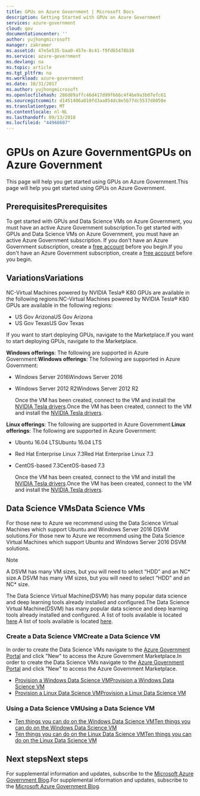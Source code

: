 ```yaml
---
title: GPUs on Azure Government | Microsoft Docs
description: Getting Started with GPUs on Azure Government
services: azure-government
cloud: gov
documentationcenter: ''
author: yujhongmicrosoft
manager: zakramer
ms.assetid: 47e5e535-baa0-457e-8c41-f9fd65478b38
ms.service: azure-government
ms.devlang: na
ms.topic: article
ms.tgt_pltfrm: na
ms.workload: azure-government
ms.date: 10/31/2017
ms.author: yujhongmicrosoft
ms.openlocfilehash: 286d89affc46d417d99f666c4f4be9a3b07efc61
ms.sourcegitcommit: d1451406a010fd3aa854dc8e5b77dc5537d8050e
ms.translationtype: MT
ms.contentlocale: nl-NL
ms.lasthandoff: 09/13/2018
ms.locfileid: "44968607"
---
```

# <a name="gpus-on-azure-government"></a><span data-ttu-id="cdbfe-103">GPUs on Azure Government</span><span class="sxs-lookup"><span data-stu-id="cdbfe-103">GPUs on Azure Government</span></span>
<span data-ttu-id="cdbfe-104">This page will help you get started using GPUs on Azure Government.</span><span class="sxs-lookup"><span data-stu-id="cdbfe-104">This page will help you get started using GPUs on Azure Government.</span></span> 
## <a name="prerequisites"></a><span data-ttu-id="cdbfe-105">Prerequisites</span><span class="sxs-lookup"><span data-stu-id="cdbfe-105">Prerequisites</span></span>
<span data-ttu-id="cdbfe-106">To get started with GPUs and Data Science VMs on Azure Government, you must have an active Azure Government subscription.</span><span class="sxs-lookup"><span data-stu-id="cdbfe-106">To get started with GPUs and Data Science VMs on Azure Government, you must have an active Azure Government subscription.</span></span>
<span data-ttu-id="cdbfe-107">If you don't have an Azure Government subscription, create a [free account](https://azure.microsoft.com/overview/clouds/government/) before you begin.</span><span class="sxs-lookup"><span data-stu-id="cdbfe-107">If you don't have an Azure Government subscription, create a [free account](https://azure.microsoft.com/overview/clouds/government/) before you begin.</span></span>

## <a name="variations"></a><span data-ttu-id="cdbfe-108">Variations</span><span class="sxs-lookup"><span data-stu-id="cdbfe-108">Variations</span></span>
<span data-ttu-id="cdbfe-109">NC-Virtual Machines powered by NVIDIA Tesla® K80 GPUs are available in the following regions:</span><span class="sxs-lookup"><span data-stu-id="cdbfe-109">NC-Virtual Machines powered by NVIDIA Tesla® K80 GPUs are available in the following regions:</span></span>
- <span data-ttu-id="cdbfe-110">US Gov Arizona</span><span class="sxs-lookup"><span data-stu-id="cdbfe-110">US Gov Arizona</span></span>
- <span data-ttu-id="cdbfe-111">US Gov Texas</span><span class="sxs-lookup"><span data-stu-id="cdbfe-111">US Gov Texas</span></span>

<span data-ttu-id="cdbfe-112">If you want to start deploying GPUs, navigate to the Marketplace.</span><span class="sxs-lookup"><span data-stu-id="cdbfe-112">If you want to start deploying GPUs, navigate to the Marketplace.</span></span>

<span data-ttu-id="cdbfe-113">**Windows offerings**: The following are supported in Azure Government:</span><span class="sxs-lookup"><span data-stu-id="cdbfe-113">**Windows offerings**: The following are supported in Azure Government:</span></span>
- <span data-ttu-id="cdbfe-114">Windows Server 2016</span><span class="sxs-lookup"><span data-stu-id="cdbfe-114">Windows Server 2016</span></span>
- <span data-ttu-id="cdbfe-115">Windows Server 2012 R2</span><span class="sxs-lookup"><span data-stu-id="cdbfe-115">Windows Server 2012 R2</span></span>

    <span data-ttu-id="cdbfe-116">Once the VM has been created, connect to the VM and install the [NVIDIA Tesla drivers](../virtual-machines/windows/n-series-driver-setup.md).</span><span class="sxs-lookup"><span data-stu-id="cdbfe-116">Once the VM has been created, connect to the VM and install the [NVIDIA Tesla drivers](../virtual-machines/windows/n-series-driver-setup.md).</span></span> 

<span data-ttu-id="cdbfe-117">**Linux offerings**: The following are supported in Azure Government:</span><span class="sxs-lookup"><span data-stu-id="cdbfe-117">**Linux offerings**: The following are supported in Azure Government:</span></span>
- <span data-ttu-id="cdbfe-118">Ubuntu 16.04 LTS</span><span class="sxs-lookup"><span data-stu-id="cdbfe-118">Ubuntu 16.04 LTS</span></span>
- <span data-ttu-id="cdbfe-119">Red Hat Enterprise Linux 7.3</span><span class="sxs-lookup"><span data-stu-id="cdbfe-119">Red Hat Enterprise Linux 7.3</span></span>
- <span data-ttu-id="cdbfe-120">CentOS-based 7.3</span><span class="sxs-lookup"><span data-stu-id="cdbfe-120">CentOS-based 7.3</span></span>

    <span data-ttu-id="cdbfe-121">Once the VM has been created, connect to the VM and install the [NVIDIA Tesla drivers](../virtual-machines/linux/n-series-driver-setup.md).</span><span class="sxs-lookup"><span data-stu-id="cdbfe-121">Once the VM has been created, connect to the VM and install the [NVIDIA Tesla drivers](../virtual-machines/linux/n-series-driver-setup.md).</span></span>

## <a name="data-science-vms"></a><span data-ttu-id="cdbfe-122">Data Science VMs</span><span class="sxs-lookup"><span data-stu-id="cdbfe-122">Data Science VMs</span></span>
<span data-ttu-id="cdbfe-123">For those new to Azure we recommend using the Data Science Virtual Machines which support Ubuntu and Windows Server 2016 DSVM solutions.</span><span class="sxs-lookup"><span data-stu-id="cdbfe-123">For those new to Azure we recommend using the Data Science Virtual Machines which support Ubuntu and Windows Server 2016 DSVM solutions.</span></span> 

>[!Note]
><span data-ttu-id="cdbfe-124">A DSVM has many VM sizes, but you will need to select “HDD” and an NC\* size.</span><span class="sxs-lookup"><span data-stu-id="cdbfe-124">A DSVM has many VM sizes, but you will need to select “HDD” and an NC\* size.</span></span>
>
> 

<span data-ttu-id="cdbfe-125">The Data Science Virtual Machine(DSVM) has many popular data science and deep learning tools already installed and configured.</span><span class="sxs-lookup"><span data-stu-id="cdbfe-125">The Data Science Virtual Machine(DSVM) has many popular data science and deep learning tools already installed and configured.</span></span> <span data-ttu-id="cdbfe-126">A list of tools available is located [here](../machine-learning/data-science-virtual-machine/overview.md).</span><span class="sxs-lookup"><span data-stu-id="cdbfe-126">A list of tools available is located [here](../machine-learning/data-science-virtual-machine/overview.md).</span></span>

### <a name="create-a-data-science-vm"></a><span data-ttu-id="cdbfe-127">Create a Data Science VM</span><span class="sxs-lookup"><span data-stu-id="cdbfe-127">Create a Data Science VM</span></span>
<span data-ttu-id="cdbfe-128">In order to create the Data Science VMs navigate to the [Azure Government Portal](https://portal.azure.us) and click "New" to access the Azure Government Marketplace.</span><span class="sxs-lookup"><span data-stu-id="cdbfe-128">In order to create the Data Science VMs navigate to the [Azure Government Portal](https://portal.azure.us) and click "New" to access the Azure Government Marketplace.</span></span>

- [<span data-ttu-id="cdbfe-129">Provision a Windows Data Science VM</span><span class="sxs-lookup"><span data-stu-id="cdbfe-129">Provision a Windows Data Science VM</span></span>](../machine-learning/data-science-virtual-machine/provision-vm.md)
- [<span data-ttu-id="cdbfe-130">Provision a Linux Data Science VM</span><span class="sxs-lookup"><span data-stu-id="cdbfe-130">Provision a Linux Data Science VM</span></span>](../machine-learning/data-science-virtual-machine/dsvm-ubuntu-intro.md)

### <a name="using-a-data-science-vm"></a><span data-ttu-id="cdbfe-131">Using a Data Science VM</span><span class="sxs-lookup"><span data-stu-id="cdbfe-131">Using a Data Science VM</span></span>
- [<span data-ttu-id="cdbfe-132">Ten things you can do on the Windows Data Science VM</span><span class="sxs-lookup"><span data-stu-id="cdbfe-132">Ten things you can do on the Windows Data Science VM</span></span>](../machine-learning/data-science-virtual-machine/vm-do-ten-things.md)
- [<span data-ttu-id="cdbfe-133">Ten things you can do on the Linux Data Science VM</span><span class="sxs-lookup"><span data-stu-id="cdbfe-133">Ten things you can do on the Linux Data Science VM</span></span>](../machine-learning/data-science-virtual-machine/linux-dsvm-walkthrough.md)

## <a name="next-steps"></a><span data-ttu-id="cdbfe-134">Next steps</span><span class="sxs-lookup"><span data-stu-id="cdbfe-134">Next steps</span></span>
<span data-ttu-id="cdbfe-135">For supplemental information and updates, subscribe to the [Microsoft Azure Government Blog](https://blogs.msdn.microsoft.com/azuregov/).</span><span class="sxs-lookup"><span data-stu-id="cdbfe-135">For supplemental information and updates, subscribe to the [Microsoft Azure Government Blog](https://blogs.msdn.microsoft.com/azuregov/).</span></span>
